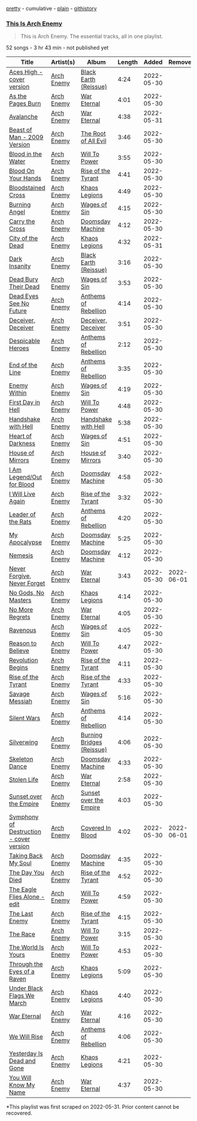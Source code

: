 [pretty](/playlists/pretty/37i9dQZF1DZ06evO0jmCg8.md) - cumulative - [plain](/playlists/plain/37i9dQZF1DZ06evO0jmCg8) - [githistory](https://github.githistory.xyz/mackorone/spotify-playlist-archive/blob/main/playlists/plain/37i9dQZF1DZ06evO0jmCg8)

### [This Is Arch Enemy](https://open.spotify.com/playlist/37i9dQZF1DZ06evO0jmCg8)

> This is Arch Enemy\. The essential tracks, all in one playlist.

52 songs - 3 hr 43 min - not published yet

| Title | Artist(s) | Album | Length | Added | Removed |
|---|---|---|---|---|---|
| [Aces High \- cover version](https://open.spotify.com/track/0C54uocegt2AqgdJkrFNqo) | [Arch Enemy](https://open.spotify.com/artist/0DCw6lHkzh9t7f8Hb4Z0Sx) | [Black Earth \(Reissue\)](https://open.spotify.com/album/4RRn0PSSHMJS6E8nz6Ul4z) | 4:24 | 2022-05-30 |  |
| [As the Pages Burn](https://open.spotify.com/track/3BkqtdD3Vc90C3JFtTTVqI) | [Arch Enemy](https://open.spotify.com/artist/0DCw6lHkzh9t7f8Hb4Z0Sx) | [War Eternal](https://open.spotify.com/album/3qzrNVuUyOJxfzMYRCh5qN) | 4:01 | 2022-05-30 |  |
| [Avalanche](https://open.spotify.com/track/5N9O4qRT4FJudc5m632T45) | [Arch Enemy](https://open.spotify.com/artist/0DCw6lHkzh9t7f8Hb4Z0Sx) | [War Eternal](https://open.spotify.com/album/3qzrNVuUyOJxfzMYRCh5qN) | 4:38 | 2022-05-31 |  |
| [Beast of Man \- 2009 Version](https://open.spotify.com/track/65MwtwKP0YlnmLf4R5nhf0) | [Arch Enemy](https://open.spotify.com/artist/0DCw6lHkzh9t7f8Hb4Z0Sx) | [The Root of All Evil](https://open.spotify.com/album/3lPgwuzDBUYL5eDb4n0w41) | 3:46 | 2022-05-30 |  |
| [Blood in the Water](https://open.spotify.com/track/12pova27n3uHRQxrPnih9f) | [Arch Enemy](https://open.spotify.com/artist/0DCw6lHkzh9t7f8Hb4Z0Sx) | [Will To Power](https://open.spotify.com/album/1HimPrGurKic1hNOSidwF2) | 3:55 | 2022-05-30 |  |
| [Blood On Your Hands](https://open.spotify.com/track/122dV7zqPVekyeVmJQXnvD) | [Arch Enemy](https://open.spotify.com/artist/0DCw6lHkzh9t7f8Hb4Z0Sx) | [Rise of the Tyrant](https://open.spotify.com/album/4ghmUVjSEgjv96xEARObbl) | 4:41 | 2022-05-30 |  |
| [Bloodstained Cross](https://open.spotify.com/track/5GLFAymISsbuFDjGEtppMV) | [Arch Enemy](https://open.spotify.com/artist/0DCw6lHkzh9t7f8Hb4Z0Sx) | [Khaos Legions](https://open.spotify.com/album/7e6aLYzxgcsbD9NA9LpQQX) | 4:49 | 2022-05-30 |  |
| [Burning Angel](https://open.spotify.com/track/4OPnLRsM1PXQ5s3h1M9y0b) | [Arch Enemy](https://open.spotify.com/artist/0DCw6lHkzh9t7f8Hb4Z0Sx) | [Wages of Sin](https://open.spotify.com/album/5QeMzsmPiNKqO8mB1hQFRZ) | 4:15 | 2022-05-30 |  |
| [Carry the Cross](https://open.spotify.com/track/5GnJy3HRwswXKX3rmffErf) | [Arch Enemy](https://open.spotify.com/artist/0DCw6lHkzh9t7f8Hb4Z0Sx) | [Doomsday Machine](https://open.spotify.com/album/7gesblPNpHD2mhMQyKd6MS) | 4:12 | 2022-05-30 |  |
| [City of the Dead](https://open.spotify.com/track/3KTUAqTNYTeZBXcnAJdB1A) | [Arch Enemy](https://open.spotify.com/artist/0DCw6lHkzh9t7f8Hb4Z0Sx) | [Khaos Legions](https://open.spotify.com/album/7e6aLYzxgcsbD9NA9LpQQX) | 4:32 | 2022-05-31 |  |
| [Dark Insanity](https://open.spotify.com/track/3CUjLbCW7Xn1raSw4sRE2F) | [Arch Enemy](https://open.spotify.com/artist/0DCw6lHkzh9t7f8Hb4Z0Sx) | [Black Earth \(Reissue\)](https://open.spotify.com/album/4RRn0PSSHMJS6E8nz6Ul4z) | 3:16 | 2022-05-30 |  |
| [Dead Bury Their Dead](https://open.spotify.com/track/3DrLHrmq5E0wEJlPw5Q1yJ) | [Arch Enemy](https://open.spotify.com/artist/0DCw6lHkzh9t7f8Hb4Z0Sx) | [Wages of Sin](https://open.spotify.com/album/5QeMzsmPiNKqO8mB1hQFRZ) | 3:53 | 2022-05-30 |  |
| [Dead Eyes See No Future](https://open.spotify.com/track/7KjLyiaxHG45hvS9wL49i4) | [Arch Enemy](https://open.spotify.com/artist/0DCw6lHkzh9t7f8Hb4Z0Sx) | [Anthems of Rebellion](https://open.spotify.com/album/79KP5UGPkyDLMKRoz1nxq7) | 4:14 | 2022-05-30 |  |
| [Deceiver, Deceiver](https://open.spotify.com/track/3jpGc7gcoTyQsrlfQ332Ql) | [Arch Enemy](https://open.spotify.com/artist/0DCw6lHkzh9t7f8Hb4Z0Sx) | [Deceiver, Deceiver](https://open.spotify.com/album/66LMLbz48jA8tbc561zxOO) | 3:51 | 2022-05-30 |  |
| [Despicable Heroes](https://open.spotify.com/track/7C1mBzRzBAK1iwxD8CEC5J) | [Arch Enemy](https://open.spotify.com/artist/0DCw6lHkzh9t7f8Hb4Z0Sx) | [Anthems of Rebellion](https://open.spotify.com/album/79KP5UGPkyDLMKRoz1nxq7) | 2:12 | 2022-05-30 |  |
| [End of the Line](https://open.spotify.com/track/3cOcIZjwVIJeVqKVUA5WaG) | [Arch Enemy](https://open.spotify.com/artist/0DCw6lHkzh9t7f8Hb4Z0Sx) | [Anthems of Rebellion](https://open.spotify.com/album/79KP5UGPkyDLMKRoz1nxq7) | 3:35 | 2022-05-30 |  |
| [Enemy Within](https://open.spotify.com/track/64byKssQy7aEEgACgP5Gys) | [Arch Enemy](https://open.spotify.com/artist/0DCw6lHkzh9t7f8Hb4Z0Sx) | [Wages of Sin](https://open.spotify.com/album/5QeMzsmPiNKqO8mB1hQFRZ) | 4:19 | 2022-05-30 |  |
| [First Day in Hell](https://open.spotify.com/track/7uqohNjCnZ8sZd5S2vh5vx) | [Arch Enemy](https://open.spotify.com/artist/0DCw6lHkzh9t7f8Hb4Z0Sx) | [Will To Power](https://open.spotify.com/album/1HimPrGurKic1hNOSidwF2) | 4:48 | 2022-05-30 |  |
| [Handshake with Hell](https://open.spotify.com/track/2t5NYzZgq3cf7ck9Eg51ZQ) | [Arch Enemy](https://open.spotify.com/artist/0DCw6lHkzh9t7f8Hb4Z0Sx) | [Handshake with Hell](https://open.spotify.com/album/0NGaiN3rXHa54qJwqzLJLV) | 5:38 | 2022-05-30 |  |
| [Heart of Darkness](https://open.spotify.com/track/4OQ08jPQlzsufwogvCjKwB) | [Arch Enemy](https://open.spotify.com/artist/0DCw6lHkzh9t7f8Hb4Z0Sx) | [Wages of Sin](https://open.spotify.com/album/5QeMzsmPiNKqO8mB1hQFRZ) | 4:51 | 2022-05-30 |  |
| [House of Mirrors](https://open.spotify.com/track/1mnIf0uQCOesEO4484G0iR) | [Arch Enemy](https://open.spotify.com/artist/0DCw6lHkzh9t7f8Hb4Z0Sx) | [House of Mirrors](https://open.spotify.com/album/0tjU3wSdnA3FQZZeqAC195) | 3:40 | 2022-05-30 |  |
| [I Am Legend/Out for Blood](https://open.spotify.com/track/3y9BI61Ssc71BX3Yh6aE5N) | [Arch Enemy](https://open.spotify.com/artist/0DCw6lHkzh9t7f8Hb4Z0Sx) | [Doomsday Machine](https://open.spotify.com/album/7gesblPNpHD2mhMQyKd6MS) | 4:58 | 2022-05-30 |  |
| [I Will Live Again](https://open.spotify.com/track/19lYRLj7L8F6oUejDM7pgX) | [Arch Enemy](https://open.spotify.com/artist/0DCw6lHkzh9t7f8Hb4Z0Sx) | [Rise of the Tyrant](https://open.spotify.com/album/4ghmUVjSEgjv96xEARObbl) | 3:32 | 2022-05-30 |  |
| [Leader of the Rats](https://open.spotify.com/track/1qOzN09z3hBMfcUBaBi40Q) | [Arch Enemy](https://open.spotify.com/artist/0DCw6lHkzh9t7f8Hb4Z0Sx) | [Anthems of Rebellion](https://open.spotify.com/album/79KP5UGPkyDLMKRoz1nxq7) | 4:20 | 2022-05-30 |  |
| [My Apocalypse](https://open.spotify.com/track/7ak5dWy0Vee6yhR5dwQWO5) | [Arch Enemy](https://open.spotify.com/artist/0DCw6lHkzh9t7f8Hb4Z0Sx) | [Doomsday Machine](https://open.spotify.com/album/7gesblPNpHD2mhMQyKd6MS) | 5:25 | 2022-05-30 |  |
| [Nemesis](https://open.spotify.com/track/27sTzAelgljD6Uxp88BqA3) | [Arch Enemy](https://open.spotify.com/artist/0DCw6lHkzh9t7f8Hb4Z0Sx) | [Doomsday Machine](https://open.spotify.com/album/7gesblPNpHD2mhMQyKd6MS) | 4:12 | 2022-05-30 |  |
| [Never Forgive, Never Forget](https://open.spotify.com/track/7gdqAiz2VMq0cybotZzls6) | [Arch Enemy](https://open.spotify.com/artist/0DCw6lHkzh9t7f8Hb4Z0Sx) | [War Eternal](https://open.spotify.com/album/3qzrNVuUyOJxfzMYRCh5qN) | 3:43 | 2022-05-30 | 2022-06-01 |
| [No Gods, No Masters](https://open.spotify.com/track/2SR0CHOWgkVt0nLI9YwYti) | [Arch Enemy](https://open.spotify.com/artist/0DCw6lHkzh9t7f8Hb4Z0Sx) | [Khaos Legions](https://open.spotify.com/album/7e6aLYzxgcsbD9NA9LpQQX) | 4:14 | 2022-05-30 |  |
| [No More Regrets](https://open.spotify.com/track/6U4PnLCxvpipBXCffkdHNo) | [Arch Enemy](https://open.spotify.com/artist/0DCw6lHkzh9t7f8Hb4Z0Sx) | [War Eternal](https://open.spotify.com/album/3qzrNVuUyOJxfzMYRCh5qN) | 4:05 | 2022-05-30 |  |
| [Ravenous](https://open.spotify.com/track/5oyCIQWuSgFB25yA66AIcG) | [Arch Enemy](https://open.spotify.com/artist/0DCw6lHkzh9t7f8Hb4Z0Sx) | [Wages of Sin](https://open.spotify.com/album/5QeMzsmPiNKqO8mB1hQFRZ) | 4:05 | 2022-05-30 |  |
| [Reason to Believe](https://open.spotify.com/track/02gIPDHCTuKgKEl2VlgPzt) | [Arch Enemy](https://open.spotify.com/artist/0DCw6lHkzh9t7f8Hb4Z0Sx) | [Will To Power](https://open.spotify.com/album/1HimPrGurKic1hNOSidwF2) | 4:47 | 2022-05-30 |  |
| [Revolution Begins](https://open.spotify.com/track/1n6Iqdr5XQ6F4o0vvqmFjx) | [Arch Enemy](https://open.spotify.com/artist/0DCw6lHkzh9t7f8Hb4Z0Sx) | [Rise of the Tyrant](https://open.spotify.com/album/4ghmUVjSEgjv96xEARObbl) | 4:11 | 2022-05-30 |  |
| [Rise of the Tyrant](https://open.spotify.com/track/4IgNweJc2Ph8KfXZ1Zl9y8) | [Arch Enemy](https://open.spotify.com/artist/0DCw6lHkzh9t7f8Hb4Z0Sx) | [Rise of the Tyrant](https://open.spotify.com/album/4ghmUVjSEgjv96xEARObbl) | 4:33 | 2022-05-30 |  |
| [Savage Messiah](https://open.spotify.com/track/2XhiaLljpaCG9nZomMpZol) | [Arch Enemy](https://open.spotify.com/artist/0DCw6lHkzh9t7f8Hb4Z0Sx) | [Wages of Sin](https://open.spotify.com/album/5QeMzsmPiNKqO8mB1hQFRZ) | 5:16 | 2022-05-30 |  |
| [Silent Wars](https://open.spotify.com/track/53ErZun9BFfUwC6UNKdxiE) | [Arch Enemy](https://open.spotify.com/artist/0DCw6lHkzh9t7f8Hb4Z0Sx) | [Anthems of Rebellion](https://open.spotify.com/album/79KP5UGPkyDLMKRoz1nxq7) | 4:14 | 2022-05-30 |  |
| [Silverwing](https://open.spotify.com/track/32Y1ojAK8U4Ccyr1B99gVz) | [Arch Enemy](https://open.spotify.com/artist/0DCw6lHkzh9t7f8Hb4Z0Sx) | [Burning Bridges \(Reissue\)](https://open.spotify.com/album/4qwaehBoGexegfX44egeEE) | 4:06 | 2022-05-30 |  |
| [Skeleton Dance](https://open.spotify.com/track/3eoOyd7gtD4f3x0x8v4H9E) | [Arch Enemy](https://open.spotify.com/artist/0DCw6lHkzh9t7f8Hb4Z0Sx) | [Doomsday Machine](https://open.spotify.com/album/7gesblPNpHD2mhMQyKd6MS) | 4:33 | 2022-05-30 |  |
| [Stolen Life](https://open.spotify.com/track/47j6K08MLO1PiYsxv7VCVM) | [Arch Enemy](https://open.spotify.com/artist/0DCw6lHkzh9t7f8Hb4Z0Sx) | [War Eternal](https://open.spotify.com/album/3qzrNVuUyOJxfzMYRCh5qN) | 2:58 | 2022-05-30 |  |
| [Sunset over the Empire](https://open.spotify.com/track/1AtE4xrxLR7nSPWSk1VGqM) | [Arch Enemy](https://open.spotify.com/artist/0DCw6lHkzh9t7f8Hb4Z0Sx) | [Sunset over the Empire](https://open.spotify.com/album/0Nx1Azswts2lQwxpqtwrL9) | 4:03 | 2022-05-30 |  |
| [Symphony of Destruction \- cover version](https://open.spotify.com/track/0WxklKp98Lt2Gr3dqHBjDa) | [Arch Enemy](https://open.spotify.com/artist/0DCw6lHkzh9t7f8Hb4Z0Sx) | [Covered In Blood](https://open.spotify.com/album/7LfAQgQQISJJRTfgcDxVQS) | 4:02 | 2022-05-30 | 2022-06-01 |
| [Taking Back My Soul](https://open.spotify.com/track/7rk5lB4drqcl2O7fcZoTj9) | [Arch Enemy](https://open.spotify.com/artist/0DCw6lHkzh9t7f8Hb4Z0Sx) | [Doomsday Machine](https://open.spotify.com/album/7gesblPNpHD2mhMQyKd6MS) | 4:35 | 2022-05-30 |  |
| [The Day You Died](https://open.spotify.com/track/4jVjUOl1gwcHCWxwlWY0zf) | [Arch Enemy](https://open.spotify.com/artist/0DCw6lHkzh9t7f8Hb4Z0Sx) | [Rise of the Tyrant](https://open.spotify.com/album/4ghmUVjSEgjv96xEARObbl) | 4:52 | 2022-05-30 |  |
| [The Eagle Flies Alone \- edit](https://open.spotify.com/track/7KoWRwwVUgZV5D0zmrr25s) | [Arch Enemy](https://open.spotify.com/artist/0DCw6lHkzh9t7f8Hb4Z0Sx) | [Will To Power](https://open.spotify.com/album/1HimPrGurKic1hNOSidwF2) | 4:59 | 2022-05-30 |  |
| [The Last Enemy](https://open.spotify.com/track/2PZLY7ybYMSzbk5WjKGF35) | [Arch Enemy](https://open.spotify.com/artist/0DCw6lHkzh9t7f8Hb4Z0Sx) | [Rise of the Tyrant](https://open.spotify.com/album/4ghmUVjSEgjv96xEARObbl) | 4:15 | 2022-05-30 |  |
| [The Race](https://open.spotify.com/track/6tzxM7GwiC5Yci3s08n5B4) | [Arch Enemy](https://open.spotify.com/artist/0DCw6lHkzh9t7f8Hb4Z0Sx) | [Will To Power](https://open.spotify.com/album/1HimPrGurKic1hNOSidwF2) | 3:15 | 2022-05-30 |  |
| [The World Is Yours](https://open.spotify.com/track/6tGyLydK5lNXz8Aw44wRj8) | [Arch Enemy](https://open.spotify.com/artist/0DCw6lHkzh9t7f8Hb4Z0Sx) | [Will To Power](https://open.spotify.com/album/1HimPrGurKic1hNOSidwF2) | 4:53 | 2022-05-30 |  |
| [Through the Eyes of a Raven](https://open.spotify.com/track/5f60khlT0IoDy2ontDl3aD) | [Arch Enemy](https://open.spotify.com/artist/0DCw6lHkzh9t7f8Hb4Z0Sx) | [Khaos Legions](https://open.spotify.com/album/7e6aLYzxgcsbD9NA9LpQQX) | 5:09 | 2022-05-30 |  |
| [Under Black Flags We March](https://open.spotify.com/track/3w9DBYm53qG0dnVdXit9nr) | [Arch Enemy](https://open.spotify.com/artist/0DCw6lHkzh9t7f8Hb4Z0Sx) | [Khaos Legions](https://open.spotify.com/album/7e6aLYzxgcsbD9NA9LpQQX) | 4:40 | 2022-05-30 |  |
| [War Eternal](https://open.spotify.com/track/0WZZENH0kt3O2cBE8q5IRq) | [Arch Enemy](https://open.spotify.com/artist/0DCw6lHkzh9t7f8Hb4Z0Sx) | [War Eternal](https://open.spotify.com/album/3qzrNVuUyOJxfzMYRCh5qN) | 4:16 | 2022-05-30 |  |
| [We Will Rise](https://open.spotify.com/track/0KtQaeUT372b7vRProw9Sm) | [Arch Enemy](https://open.spotify.com/artist/0DCw6lHkzh9t7f8Hb4Z0Sx) | [Anthems of Rebellion](https://open.spotify.com/album/79KP5UGPkyDLMKRoz1nxq7) | 4:06 | 2022-05-30 |  |
| [Yesterday Is Dead and Gone](https://open.spotify.com/track/0AOQFMydzS4AkbElri4FGw) | [Arch Enemy](https://open.spotify.com/artist/0DCw6lHkzh9t7f8Hb4Z0Sx) | [Khaos Legions](https://open.spotify.com/album/7e6aLYzxgcsbD9NA9LpQQX) | 4:21 | 2022-05-30 |  |
| [You Will Know My Name](https://open.spotify.com/track/45eGeRq5VjhY6RTN1TOefI) | [Arch Enemy](https://open.spotify.com/artist/0DCw6lHkzh9t7f8Hb4Z0Sx) | [War Eternal](https://open.spotify.com/album/3qzrNVuUyOJxfzMYRCh5qN) | 4:37 | 2022-05-30 |  |

\*This playlist was first scraped on 2022-05-31. Prior content cannot be recovered.
